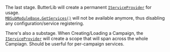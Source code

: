 The last stage. ButterLib will create a permanent [``IServiceProvider``](xref:System.IServiceProvider) for usage.  
[``MBSubModuleBase.GetServices()``](xref:Bannerlord.ButterLib.Common.Extensions.DependencyInjectionExtensions#collapsible-Bannerlord_ButterLib_Common_Extensions_DependencyInjectionExtensions_GetServices_TaleWorlds_MountAndBlade_MBSubModuleBase_) will not be available anymore, thus disabling any configuration/service registering.  
  
There's also a substage. When Creating/Loading a Campaign, the [``IServiceProvider``](xref:System.IServiceProvider) will create a scope that will span across the whole Campiagn. Should be userful for per-campaign services.  